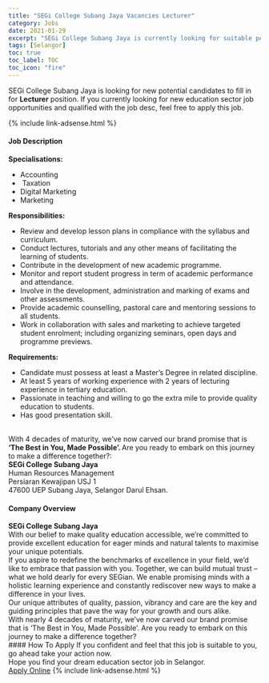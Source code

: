 ```yaml
---
title: "SEGi College Subang Jaya Vacancies Lecturer" 
category: Jobs 
date: 2021-01-29 
excerpt: "SEGi College Subang Jaya is currently looking for suitable person to fill in the Lecturer which positioned at Selangor" 
tags: [Selangor] 
toc: true 
toc_label: TOC 
toc_icon: "fire" 
--- 
```


<p>SEGi College Subang Jaya is looking for new potential candidates to fill in for <b>Lecturer</b> position. If you currently looking for new education sector job opportunities and qualified with the job desc, feel free to apply this job.
</p>{% include link-adsense.html %} 
 <div><div><h4>Job Description</h4></div><div><div><span><div><div><div><strong>Specialisations:</strong></div><ul><li>Accounting&#160;</li><li>&#160;Taxation</li><li>Digital Marketing</li><li>Marketing</li></ul><div><strong>Responsibilities:</strong></div><ul><li>Review and develop lesson plans in compliance with the syllabus and curriculum.</li><li>Conduct lectures, tutorials and any other means of facilitating the learning of students.</li><li>Contribute in the development of new academic programme.</li><li>Monitor and report student progress in term of academic performance and attendance.</li><li>Involve in the development, administration and marking of exams and other assessments.</li><li>Provide academic counselling, pastoral care and mentoring sessions to all students.</li><li>Work in collaboration with sales and marketing to achieve targeted student enrolment; including organizing seminars, open days and programme previews.</li></ul><div><strong>Requirements:</strong></div><ul><li>Candidate must possess at least a Master&#8217;s Degree in related discipline.</li><li>At least 5 years of working experience with 2 years of lecturing experience in tertiary education.</li><li>Passionate in teaching and willing to go the extra mile to provide quality education to students.</li><li>Has good presentation skill.</li></ul><div><br>With 4 decades of maturity, we&#8217;ve now carved our brand promise that is<strong> &#8216;The Best in You, Made Possible&#8217;. </strong>Are you ready to embark on this journey to make a difference together?:</div></div><div><div><strong>SEGi College Subang Jaya</strong><br>Human Resources Management<br>Persiaran Kewajipan USJ 1<br>47600 UEP Subang Jaya, Selangor Darul Ehsan.</div></div></div></span></div></div></div> 
<div><div><h4>Company Overview</h4></div><div><div><span><div><div>
<div>
<strong>SEGi College Subang Jaya </strong></div>
<div>
<div>
			With our belief to make quality education accessible, we&#8217;re committed to provide excellent education for eager minds and natural talents to maximise your unique potentials.</div>
<div>
			If you aspire to redefine the benchmarks of excellence in your field, we&#8217;d like to embrace that passion with you. Together, we can build mutual trust &#8211; what we hold dearly for every SEGian. We enable promising minds with a holistic learning experience and constantly rediscover new ways to make a difference in your lives.</div>
<div>
			Our unique attributes of quality, passion, vibrancy and care are the key and guiding principles that pave the way for your growth and ours alike.</div>
<div>
			With nearly 4 decades of maturity, we&#8217;ve now carved our brand promise that is &#8216;The Best in You, Made Possible&#8217;. Are you ready to embark on this journey to make a difference together?</div>
</div>
</div></div></span></div></div></div> 
#### How To Apply 
If you confident and feel that this job is suitable to you, go ahead take your action now. <br/> 
Hope you find your dream education sector job in Selangor. <br/> 
<a href="https://www.jobstreet.com.my/en/job/lecturer-4471230?jobId=jobstreet-my-job-4471230&sectionRank=9&token=0~16b6333f-6ce4-418d-b1b4-57467901a706&fr=SRP%20View%20In%20New%20Ta" class="btn btn--info" target="_blank" rel="nofollow noopenner">Apply Online</a> 
{% include link-adsense.html %} 